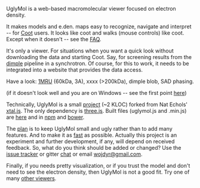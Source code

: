 UglyMol is a web-based macromolecular viewer focused on electron density.

It makes models and e.den. maps easy to recognize, navigate and interpret --
for [Coot](http://www2.mrc-lmb.cam.ac.uk/personal/pemsley/coot/) users.
It looks like coot and walks (mouse controls) like coot.
Except when it doesn't -- see the
[FAQ](https://github.com/uglymol/uglymol/wiki).

It's only a viewer. For situations when you want
a quick look without downloading the data and starting Coot.
Say, for screening results from
the [dimple](http://ccp4.github.io/dimple/) pipeline in a synchrotron.
Of course, for this to work, it needs to be integrated into a website
that provides the data access.

Have a look:
[1MRU](https://uglymol.github.io/1mru.html) (60kDa, 3A),
xxxx (>200kDa),
dimple blob,
SAD phasing.

(if it doesn't look well and you are on Windows -- see the first
point [here](https://github.com/uglymol/uglymol/blob/master/TODO.md))

Technically, UglyMol is a small
[project](https://github.com/uglymol/uglymol) (~2 KLOC)
forked from Nat Echols' [xtal.js](https://github.com/natechols/xtal.js/).
The only dependency is [three.js](https://github.com/mrdoob/three.js/).
Built files (uglymol.js and .min.js) are
[here](https://github.com/uglymol/uglymol.github.io)
and in [npm](https://www.npmjs.com/package/uglymol)
and [bower]().

The [plan](https://github.com/uglymol/uglymol/blob/master/TODO.md)
is to keep UglyMol small and ugly rather than to add many features.
And to make it as [fast](https://uglymol.github.io/perf.html) as possible.
Actually this project is an experiment and further development, if any,
will depend on received feedback. So, what do you think should be added
or changed?
Use the [issue tracker](https://github.com/uglymol/uglymol/issues)
or gitter [chat](https://gitter.im/ccp4/dimple)
or email wojdyr@gmail.com.

Finally, if you needs pretty visualization,
or if you trust the model and don't need to see the electron density,
then UglyMol is not a good fit. Try one of many
[other viewers](https://github.com/uglymol/uglymol/wiki/MolecularViewers).

